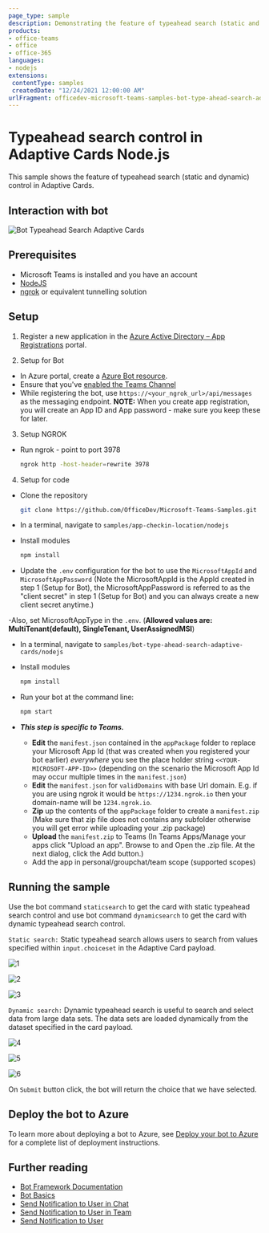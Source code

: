 ```yaml
---
page_type: sample
description: Demonstrating the feature of typeahead search (static and dynamic) control in Adaptive Cards.
products:
- office-teams
- office
- office-365
languages:
- nodejs
extensions:
 contentType: samples
 createdDate: "12/24/2021 12:00:00 AM"
urlFragment: officedev-microsoft-teams-samples-bot-type-ahead-search-adaptive-cards-nodejs
---
```


# Typeahead search control in Adaptive Cards Node.js

This sample shows the feature of typeahead search (static and dynamic) control in Adaptive Cards.

## Interaction with bot
 ![Bot Typeahead Search Adaptive Cards](Images/BotTypeaheadSearchAdaptiveCards.gif)

## Prerequisites

- Microsoft Teams is installed and you have an account
- [NodeJS](https://nodejs.org/en/)
- [ngrok](https://ngrok.com/download) or equivalent tunnelling solution

## Setup

1. Register a new application in the [Azure Active Directory – App Registrations](https://go.microsoft.com/fwlink/?linkid=2083908) portal.

2. Setup for Bot
- In Azure portal, create a [Azure Bot resource](https://docs.microsoft.com/en-us/azure/bot-service/bot-builder-authentication?view=azure-bot-service-4.0&tabs=csharp%2Caadv2).
- Ensure that you've [enabled the Teams Channel](https://docs.microsoft.com/en-us/azure/bot-service/channel-connect-teams?view=azure-bot-service-4.0)
- While registering the bot, use `https://<your_ngrok_url>/api/messages` as the messaging endpoint.
**NOTE:** When you create app registration, you will create an App ID and App password - make sure you keep these for later.

3. Setup NGROK
 - Run ngrok - point to port 3978

    ```bash
    ngrok http -host-header=rewrite 3978
    ```
    
4. Setup for code
  - Clone the repository

    ```bash
    git clone https://github.com/OfficeDev/Microsoft-Teams-Samples.git
    ```

 - In a terminal, navigate to `samples/app-checkin-location/nodejs`

 - Install modules

    ```bash
    npm install
    ```

- Update the `.env` configuration for the bot to use the `MicrosoftAppId` and `MicrosoftAppPassword` (Note the MicrosoftAppId is the AppId created in step 1 (Setup for Bot), the MicrosoftAppPassword is referred to as the "client secret" in step 1 (Setup for Bot) and you can always create a new client secret anytime.)

-Also, set MicrosoftAppType in the `.env`. (**Allowed values are: MultiTenant(default), SingleTenant, UserAssignedMSI**)


- In a terminal, navigate to `samples/bot-type-ahead-search-adaptive-cards/nodejs`

- Install modules

    ```bash
    npm install
    ```


- Run your bot at the command line:

    ```bash
    npm start
    ```

- __*This step is specific to Teams.*__
    - **Edit** the `manifest.json` contained in the  `appPackage` folder to replace your Microsoft App Id (that was created when you registered your bot earlier) *everywhere* you see the place holder string `<<YOUR-MICROSOFT-APP-ID>>` (depending on the scenario the Microsoft App Id may occur multiple times in the `manifest.json`)
    - **Edit** the `manifest.json` for `validDomains` with base Url domain. E.g. if you are using ngrok it would be `https://1234.ngrok.io` then your domain-name will be `1234.ngrok.io`.
    - **Zip** up the contents of the `appPackage` folder to create a `manifest.zip` (Make sure that zip file does not contains any subfolder otherwise you will get error while uploading your .zip package)
    - **Upload** the `manifest.zip` to Teams (In Teams Apps/Manage your apps click "Upload an app". Browse to and Open the .zip file. At the next dialog, click the Add button.)
    - Add the app in personal/groupchat/team scope (supported scopes)

## Running the sample

Use the bot command `staticsearch` to get the card with static typeahead search control and use bot command `dynamicsearch` to get the card with dynamic typeahead search control.

 `Static search:` Static typeahead search allows users to search from values specified within `input.choiceset` in the Adaptive Card payload.

![1](Images/welcomecard.png)

![2](Images/staticSearchCard.png)

![3](Images/staticSearchResult.png)

`Dynamic search:` Dynamic typeahead search is useful to search and select data from large data sets. The data sets are loaded dynamically from the dataset specified in the card payload.

![4](Images/dynamicSearchCard.png)

![5](Images/DynamicSearchOption.png)

![6](Images/DynamicSerachResult.png)

On `Submit` button click, the bot will return the choice that we have selected.

## Deploy the bot to Azure

To learn more about deploying a bot to Azure, see [Deploy your bot to Azure](https://aka.ms/azuredeployment) for a complete list of deployment instructions.

## Further reading

- [Bot Framework Documentation](https://docs.botframework.com)
- [Bot Basics](https://docs.microsoft.com/azure/bot-service/bot-builder-basics?view=azure-bot-service-4.0)
- [Send Notification to User in Chat](https://docs.microsoft.com/en-us/graph/api/chat-sendactivitynotification?view=graph-rest-beta)
- [Send Notification to User in Team](https://docs.microsoft.com/en-us/graph/api/team-sendactivitynotification?view=graph-rest-beta&tabs=http)
- [Send Notification to User](https://docs.microsoft.com/en-us/graph/api/userteamwork-sendactivitynotification?view=graph-rest-beta&tabs=http)
